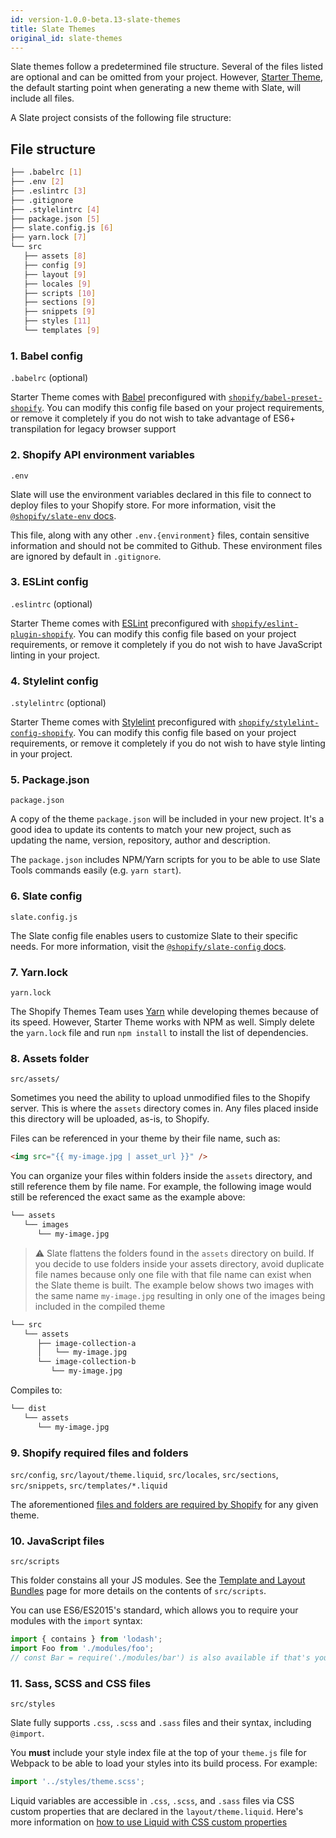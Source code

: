```yaml
---
id: version-1.0.0-beta.13-slate-themes
title: Slate Themes
original_id: slate-themes
---
```


Slate themes follow a predetermined file structure. Several of the files listed are optional and can be omitted from your project. However, [Starter Theme](https://github.com/Shopify/starter-theme/), the default starting point when generating a new theme with Slate, will include all files.

A Slate project consists of the following file structure:

## File structure

```bash
├── .babelrc [1]
├── .env [2]
├── .eslintrc [3]
├── .gitignore
├── .stylelintrc [4]
├── package.json [5]
├── slate.config.js [6]
├── yarn.lock [7]
└── src
   ├── assets [8]
   ├── config [9]
   ├── layout [9]
   ├── locales [9]
   ├── scripts [10]
   ├── sections [9]
   ├── snippets [9]
   ├── styles [11]
   └── templates [9]
```

### 1. Babel config

`.babelrc` (optional)

Starter Theme comes with [Babel](https://babeljs.io/) preconfigured with [`shopify/babel-preset-shopify`](https://github.com/Shopify/babel-preset-shopify). You can modify this config file based on your project requirements, or remove it completely if you do not wish to take advantage of ES6+ transpilation for legacy browser support

### 2. Shopify API environment variables

`.env`

Slate will use the environment variables declared in this file to connect to deploy files to your Shopify store. For more information, visit the [`@shopify/slate-env` docs](deploy-environments).

This file, along with any other `.env.{environment}` files, contain sensitive information and should not be commited to Github. These environment files are ignored by default in `.gitignore`.

### 3. ESLint config

`.eslintrc` (optional)

Starter Theme comes with [ESLint](https://eslint.org/) preconfigured with [`shopify/eslint-plugin-shopify`](https://github.com/Shopify/eslint-plugin-shopify). You can modify this config file based on your project requirements, or remove it completely if you do not wish to have JavaScript linting in your project.

### 4. Stylelint config

`.stylelintrc` (optional)

Starter Theme comes with [Stylelint](https://stylelint.io/) preconfigured with [`shopify/stylelint-config-shopify`](https://github.com/Shopify/stylelint-config-shopify). You can modify this config file based on your project requirements, or remove it completely if you do not wish to have style linting in your project.

### 5. Package.json

`package.json`

A copy of the theme `package.json` will be included in your new project. It's a good idea to update its contents to match your new project, such as updating the name, version, repository, author and description.

The `package.json` includes NPM/Yarn scripts for you to be able to use Slate Tools commands easily (e.g. `yarn start`).

### 6. Slate config

`slate.config.js`

The Slate config file enables users to customize Slate to their specific needs. For more information, visit the [`@shopify/slate-config` docs](slate-configuration).

### 7. Yarn.lock

`yarn.lock`

The Shopify Themes Team uses [Yarn](https://yarnpkg.com/en/) while developing themes because of its speed. However, Starter Theme works with NPM as well. Simply delete the `yarn.lock` file and run `npm install` to install the list of dependencies.

### 8. Assets folder

`src/assets/`

Sometimes you need the ability to upload unmodified files to the Shopify server. This is where the `assets` directory comes in. Any files placed inside this directory will be uploaded, as-is, to Shopify.

Files can be referenced in your theme by their file name, such as:

```html
<img src="{{ my-image.jpg | asset_url }}" />
```

You can organize your files within folders inside the `assets` directory, and still reference them by file name. For example, the following image would still be referenced the exact same as the example above:

```bash
└── assets
   └── images
      └── my-image.jpg
```

> ⚠ Slate flattens the folders found in the `assets` directory on build. If you decide to use folders inside your assets directory, avoid duplicate file names because only one file with that file name can exist when the Slate theme is built. The example below shows two images with the same name `my-image.jpg` resulting in only one of the images being included in the compiled theme

```bash
└── src
   └── assets
      ├── image-collection-a
      │   └── my-image.jpg
      └── image-collection-b
         └── my-image.jpg
```

Compiles to:

```bash
└── dist
   └── assets
      └── my-image.jpg
```

### 9. Shopify required files and folders

`src/config`, `src/layout/theme.liquid`, `src/locales`, `src/sections`, `src/snippets`, `src/templates/*.liquid`

The aforementioned [files and folders are required by Shopify](https://help.shopify.com/themes/development/templates) for any given theme.

### 10. JavaScript files

`src/scripts`

This folder constains all your JS modules. See the [Template and Layout Bundles](template-and-layout-bundles) page for more details on the contents of `src/scripts`.

You can use ES6/ES2015's standard, which allows you to require your modules with the `import` syntax:

```js
import { contains } from 'lodash';
import Foo from './modules/foo';
// const Bar = require('./modules/bar') is also available if that's your jam!
```

### 11. Sass, SCSS and CSS files

`src/styles`

Slate fully supports `.css`, `.scss` and `.sass` files and their syntax, including `@import`.

You **must** include your style index file at the top of your `theme.js` file for Webpack to be able to load your styles into its build process. For example:

```js
import '../styles/theme.scss';
```

Liquid variables are accessible in `.css`, `.scss`, and `.sass` files via CSS custom properties that are declared in the `layout/theme.liquid`. Here's more information on [how to use Liquid with CSS custom properties](http://localhost:3000/slate.shopify.com/docs/styles-with-liquid#liquid-with-css-custom-properties)
